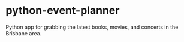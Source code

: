 # python-event-planner
 Python app for grabbing the latest books, movies, and concerts in the Brisbane area.
